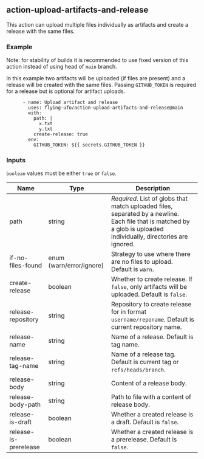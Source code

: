 ## action-upload-artifacts-and-release
This action can upload multiple files individually as artifacts 
and create a release with the same files.

### Example
Note: for stability of builds it is recommended to use fixed version of this action instead of using head of `main` branch.

In this example two artifacts will be uploaded (if files are present) and a release will
be created with the same files.
Passing `GITHUB_TOKEN` is required for a release but is optional for artifact uploads.
```
      - name: Upload artifact and release
        uses: flying-ufo/action-upload-artifacts-and-release@main
        with:
          path: |
            x.txt
            y.txt
          create-release: true
        env:
          GITHUB_TOKEN: ${{ secrets.GITHUB_TOKEN }}
```

### Inputs
`boolean` values must be either `true` or `false`.

| Name | Type | Description |
| ---- | ---  | ----------- |
| path | string | _Required_. List of globs that match uploaded files, separated by a newline. Each file that is matched by a glob is uploaded individually, directories are ignored. |
| if-no-files-found | enum (warn/error/ignore) | Strategy to use where there are no files to upload. Default is `warn`. |
| create-release  | boolean | Whether to create release. If `false`, only artifacts will be uploaded. Default is `false`.|
| release-repository  | string | Repository to create release for in format `username/reponame`. Default is current repository name. |
| release-name  | string | Name of a release. Default is tag name. |
| release-tag-name  | string | Name of a release tag. Default is current tag or `refs/heads/branch`. |
| release-body  | string | Content of a release body.  |
| release-body-path  | string | Path to file with a content of release body. |
| release-is-draft  | boolean | Whether a created release is a draft. Default is `false`. |
| release-is-prerelease  | boolean | Whether a created release is a prerelease. Default is `false`. |